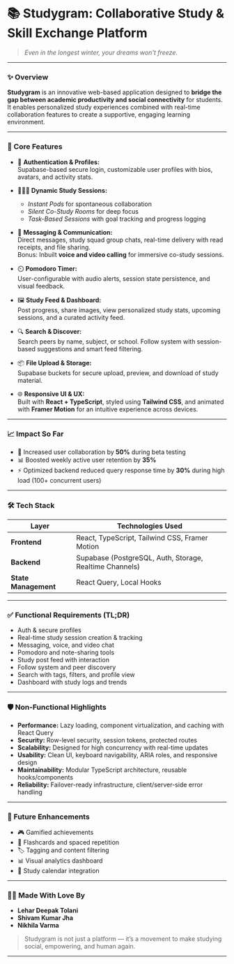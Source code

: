 # 📚 Studygram: Collaborative Study & Skill Exchange Platform  
> *Even in the longest winter, your dreams won't freeze.*

---

### ✨ Overview

**Studygram** is an innovative web-based application designed to **bridge the gap between academic productivity and social connectivity** for students. It enables personalized study experiences combined with real-time collaboration features to create a supportive, engaging learning environment.

---

### 🧠 Core Features

- 🔐 **Authentication & Profiles:**  
  Supabase-based secure login, customizable user profiles with bios, avatars, and activity stats.

- 🧑‍🤝‍🧑 **Dynamic Study Sessions:**  
  - *Instant Pods* for spontaneous collaboration  
  - *Silent Co-Study Rooms* for deep focus  
  - *Task-Based Sessions* with goal tracking and progress logging

- 💬 **Messaging & Communication:**  
  Direct messages, study squad group chats, real-time delivery with read receipts, and file sharing.  
  Bonus: Inbuilt **voice and video calling** for immersive co-study sessions.

- ⏲️ **Pomodoro Timer:**  
  User-configurable with audio alerts, session state persistence, and visual feedback.

- 🖼️ **Study Feed & Dashboard:**  
  Post progress, share images, view personalized study stats, upcoming sessions, and a curated activity feed.

- 🔍 **Search & Discover:**  
  Search peers by name, subject, or school. Follow system with session-based suggestions and smart feed filtering.

- 📦 **File Upload & Storage:**  
  Supabase buckets for secure upload, preview, and download of study material.

- 🌐 **Responsive UI & UX:**  
  Built with **React + TypeScript**, styled using **Tailwind CSS**, and animated with **Framer Motion** for an intuitive experience across devices.

---

### 📈 Impact So Far

- 🚀 Increased user collaboration by **50%** during beta testing  
- 📊 Boosted weekly active user retention by **35%**  
- ⚡ Optimized backend reduced query response time by **30%** during high load (100+ concurrent users)

---

### 🛠️ Tech Stack

| Layer      | Technologies Used |
|------------|-------------------|
| **Frontend** | React, TypeScript, Tailwind CSS, Framer Motion |
| **Backend**  | Supabase (PostgreSQL, Auth, Storage, Realtime Channels) |
| **State Management** | React Query, Local Hooks |


---

### ✅ Functional Requirements (TL;DR)

- Auth & secure profiles  
- Real-time study session creation & tracking  
- Messaging, voice, and video chat  
- Pomodoro and note-sharing tools  
- Study post feed with interaction  
- Follow system and peer discovery  
- Search with tags, filters, and profile view  
- Dashboard with study logs and trends

---

### 🛡️ Non-Functional Highlights

- **Performance:** Lazy loading, component virtualization, and caching with React Query  
- **Security:** Row-level security, session tokens, protected routes  
- **Scalability:** Designed for high concurrency with real-time updates  
- **Usability:** Clean UI, keyboard navigability, ARIA roles, and responsive design  
- **Maintainability:** Modular TypeScript architecture, reusable hooks/components  
- **Reliability:** Failover-ready infrastructure, client/server-side error handling

---

### 🧩 Future Enhancements

- 🎮 Gamified achievements  
- 🧠 Flashcards and spaced repetition  
- 🏷️ Tagging and content filtering  
- 📊 Visual analytics dashboard  
- 📆 Study calendar integration

---

### 👨‍💻 Made With Love By

- **Lehar Deepak Tolani**  
- **Shivam Kumar Jha**  
- **Nikhila Varma** 

> Studygram is not just a platform — it’s a movement to make studying social, empowering, and human again.

---




